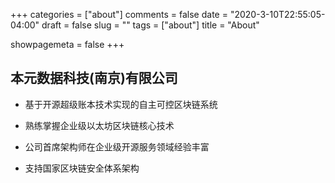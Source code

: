 +++
categories = ["about"]
comments = false
date = "2020-3-10T22:55:05-04:00"
draft = false
slug = ""
tags = ["about"]
title = "About"

showpagemeta = false
+++

本元数据科技(南京)有限公司
----
* 基于开源超级账本技术实现的自主可控区块链系统

* 熟练掌握企业级以太坊区块链核心技术

* 公司首席架构师在企业级开源服务领域经验丰富

* 支持国家区块链安全体系架构



